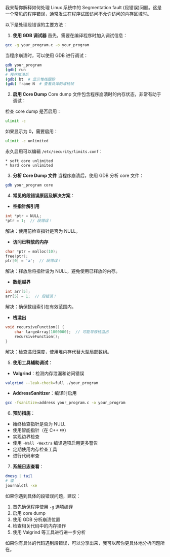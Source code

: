 

我来帮你解释如何处理 Linux 系统中的 Segmentation fault (段错误)问题。这是一个常见的程序错误，通常发生在程序试图访问不允许访问的内存区域时。

以下是处理段错误的主要方法：

1. **使用 GDB 调试器**
首先，需要在编译程序时加入调试信息：
```bash
gcc -g your_program.c -o your_program
```

当程序崩溃时，可以使用 GDB 进行调试：
```bash
gdb your_program
(gdb) run
# 程序崩溃后
(gdb) bt  # 显示堆栈跟踪
(gdb) frame N  # 查看具体的堆栈帧
```

2. **启用 Core Dump**
Core dump 文件包含程序崩溃时的内存状态，非常有助于调试：

检查 core dump 是否启用：
```bash
ulimit -c
```

如果显示为 0，需要启用：
```bash
ulimit -c unlimited
```

永久启用可以编辑 `/etc/security/limits.conf`：
```
* soft core unlimited
* hard core unlimited
```

3. **分析 Core Dump 文件**
当程序崩溃后，使用 GDB 分析 core 文件：
```bash
gdb your_program core
```

4. **常见的段错误原因及解决方案**：

- **空指针解引用**
```c
int *ptr = NULL;
*ptr = 1;  // 段错误！
```
解决：使用前检查指针是否为 NULL。

- **访问已释放的内存**
```c
char *ptr = malloc(10);
free(ptr);
ptr[0] = 'a';  // 段错误！
```
解决：释放后将指针设为 NULL，避免使用已释放的内存。

- **数组越界**
```c
int arr[5];
arr[5] = 1;  // 段错误！
```
解决：确保数组索引在有效范围内。

- **栈溢出**
```c
void recursiveFunction() {
    char largeArray[1000000];  // 可能导致栈溢出
    recursiveFunction();
}
```
解决：检查递归深度，使用堆内存代替大型局部数组。

5. **使用工具辅助调试**：

- **Valgrind**：检测内存泄漏和访问错误
```bash
valgrind --leak-check=full ./your_program
```

- **AddressSanitizer**：编译时启用
```bash
gcc -fsanitize=address your_program.c -o your_program
```

6. **预防措施**：

- 始终检查指针是否为 NULL
- 使用智能指针（在 C++ 中）
- 实现边界检查
- 使用 `-Wall -Wextra` 编译选项启用更多警告
- 定期使用内存检查工具
- 进行代码审查

7. **系统日志查看**：
```bash
dmesg | tail
# 或
journalctl -xe
```

如果你遇到具体的段错误问题，建议：

1. 首先确保程序使用 `-g` 选项编译
2. 启用 core dump
3. 使用 GDB 分析崩溃位置
4. 检查相关代码中的内存操作
5. 使用 Valgrind 等工具进行进一步分析

如果你有具体的代码遇到段错误，可以分享出来，我可以帮你更具体地分析问题所在。
